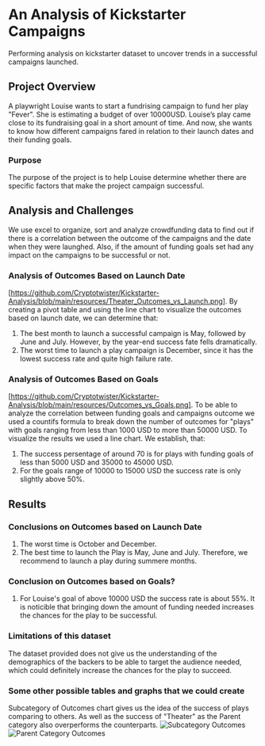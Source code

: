 # An Analysis of Kickstarter Campaigns
Performing analysis on kickstarter dataset to uncover trends in a successful campaigns launched.
## Project Overview
A playwright Louise wants to start a fundrising campaign to fund her play "Fever". She is estimating a budget of over 10000USD. Louise’s play came close to its fundraising goal in a short amount of time. And now, she wants to know how different campaigns fared in relation to their launch dates and their funding goals.
### Purpose
The purpose of the project is to help Louise determine whether there are specific factors that make the project campaign successful.
## Analysis and Challenges
We use excel to organize, sort and analyze crowdfunding data to find out if there is a correlation between the outcome of the campaigns and the date when they were launghed.
Also, if the amount of funding goals set had any impact on the campaigns to be successful or not.
### Analysis of Outcomes Based on Launch Date
[https://github.com/Cryptotwister/Kickstarter-Analysis/blob/main/resources/Theater_Outcomes_vs_Launch.png].
By creating a pivot table and using the line chart to visualize the outcomes based on launch date, we can determine that:
1. The best month to launch a successful campaign is May, followed by June and July. However, by the year-end success fate fells dramatically.
2. The worst time to launch a play campaign is December, since it has the lowest success rate and quite high failure rate.
### Analysis of Outcomes Based on Goals
[https://github.com/Cryptotwister/Kickstarter-Analysis/blob/main/resources/Outcomes_vs_Goals.png].
To be able to analyze the correlation between funding goals and campaigns outcome we used a countifs formula to break down the number of outcomes for "plays" with goals ranging from less than 1000 USD to more than 50000 USD. To visualize the results we used a line chart. We establish, that:
1. The success persentage of around 70 is for plays with funding goals of less than 5000 USD and 35000 to 45000 USD.
2. For the goals range of 10000 to 15000 USD the success rate is only slightly above 50%.
## Results
### Conclusions on Outcomes based on Launch Date
1. The worst time is October and December.
2. The best time to launch the Play is May, June and July. Therefore, we recommend to launch a play during summere months.
### Conclusion on Outcomes based on Goals?
1. For Louise's goal of above 10000 USD the success rate is about 55%. It is noticible that bringing down the amount of funding needed increases the chances for the play to be successful.
### Limitations of this dataset
The dataset provided does not give us the understanding of the demographics  of the backers to be able to target the audience needed, which could definitely increase the chances for the play to succeed.
### Some other possible tables and graphs that we could create
Subcategory of Outcomes chart gives us the idea of the success of plays comparing to others. As well as the success of "Theater" as the Parent category also overperforms the counterparts.
![Subcategory Outcomes](https://user-images.githubusercontent.com/42978221/140676390-02a958f2-fc44-4823-a75f-76bb15a42266.png)
![Parent Category Outcomes](https://user-images.githubusercontent.com/42978221/140676861-4506ca21-b30e-4243-9924-bd409099a7f7.png)
